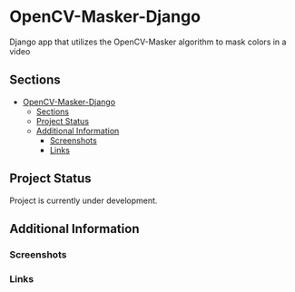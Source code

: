 # OpenCV-Masker-Django

Django app that utilizes the OpenCV-Masker algorithm to mask colors in a video

## Sections

- [OpenCV-Masker-Django](#opencv-masker-django)
  - [Sections](#sections)
  - [Project Status](#project-status)
  - [Additional Information](#additional-information)
    - [Screenshots](#screenshots)
    - [Links](#links)

## Project Status

Project is currently under development.

## Additional Information

### Screenshots

### Links
